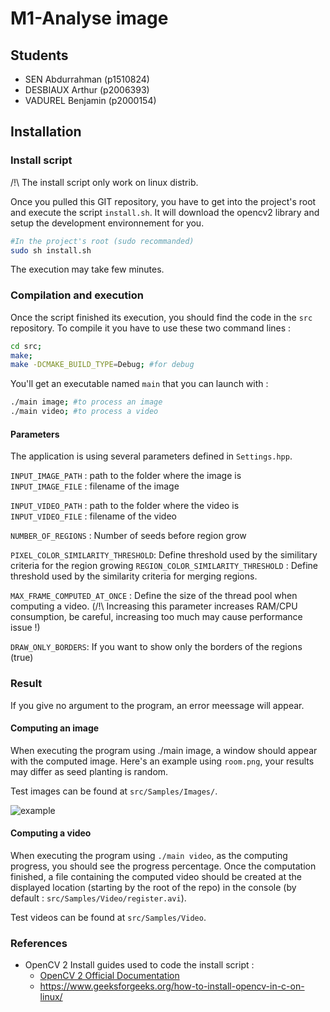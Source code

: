 # M1-Analyse image

## Students
- SEN Abdurrahman (p1510824)
- DESBIAUX Arthur (p2006393)
- VADUREL Benjamin (p2000154)

## Installation

### Install script
/!\ The install script only work on linux distrib.

Once you pulled this GIT repository, you have to get into the project's root and execute the script ```install.sh```. It will download the opencv2 library and setup the development environnement for you.

```sh
#In the project's root (sudo recommanded)
sudo sh install.sh
```
The execution may take few minutes.

### Compilation and execution
Once the script finished its execution, you should find the code in the ```src``` repository. To compile it you have to use these two command lines : 

```sh
cd src;
make;
make -DCMAKE_BUILD_TYPE=Debug; #for debug
```

You'll get an executable named ```main``` that you can launch with :

```sh
./main image; #to process an image
./main video; #to process a video
```

#### Parameters

The application is using several parameters defined in ```Settings.hpp```.

```INPUT_IMAGE_PATH``` : path to the folder where the image is  
```INPUT_IMAGE_FILE``` : filename of the image

```INPUT_VIDEO_PATH``` : path to the folder where the video is  
```INPUT_VIDEO_FILE``` : filename of the video

```NUMBER_OF_REGIONS``` : Number of seeds before region grow

```PIXEL_COLOR_SIMILARITY_THRESHOLD```: Define threshold used by the similitary criteria for the region growing
```REGION_COLOR_SIMILARITY_THRESHOLD``` : Define threshold used by the similarity criteria for merging regions.

```MAX_FRAME_COMPUTED_AT_ONCE``` : Define the size of the thread pool when computing a video. (/!\ Increasing this parameter increases RAM/CPU consumption, be careful, increasing too much may cause performance issue !)

```DRAW_ONLY_BORDERS```: If you want to show only the borders of the regions (true)

### Result

If you give no argument to the program, an error meessage will appear.

#### Computing an image

When executing the program using ./main image, a window should appear with the computed image. Here's an example using ```room.png```, your results may differ as seed planting is random.

Test images can be found at ```src/Samples/Images/```.

![example](ressources/exampleResult1.png "lena.png")

#### Computing a video

When executing the program using ```./main video```, as the computing progress, you should see the progress percentage. Once the computation finished, a file containing the computed video should be created at the displayed location (starting by the root of the repo) in the console (by default : ```src/Samples/Video/register.avi```). 

Test videos can be found at ```src/Samples/Video```.

### References
- OpenCV 2 Install guides used to code the install script :
  - [OpenCV 2 Official Documentation](https://docs.opencv.org/4.x/d7/d9f/tutorial_linux_install.html)
  - https://www.geeksforgeeks.org/how-to-install-opencv-in-c-on-linux/
